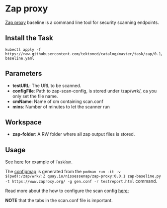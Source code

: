 # Zap proxy

[Zap proxy](https://github.com/zaproxy/zaproxy) baseline is a command line tool for security scanning endpoints.

## Install the Task

```shell
kubectl apply -f https://raw.githubusercontent.com/tektoncd/catalog/master/task/zap/0.1/zap-baseline.yaml
```

## Parameters

- **testURL**: The URL to be scanned.
- **configFile**: Path to zap-scan-config, is stored under /zap/wrk/, ca you only set the file name.
- **cmName**: Name of cm containing scan.conf
- **mins**: Number of minutes to let the scanner run

## Workspace

- **zap-folder**: A RW folder where all zap output files is stored.

## Usage

See [here](../0.1/samples/run.yaml) for example of `TaskRun`.

The [configmap](../0.1/samples/zap-scan-config.yaml) is generated from the
```podman run -it -v $(pwd):/zap/wrk/:Z quay.io/nissessenap/zap-proxy:0.0.1 zap-baseline.py -t https://www.zaproxy.org/ -g gen.conf -r testreport.html``` command.

Read more about the how to configure the scan config [here:](https://www.zaproxy.org/docs/docker/baseline-scan/)

**NOTE** that the tabs in the scan.conf file is important.
